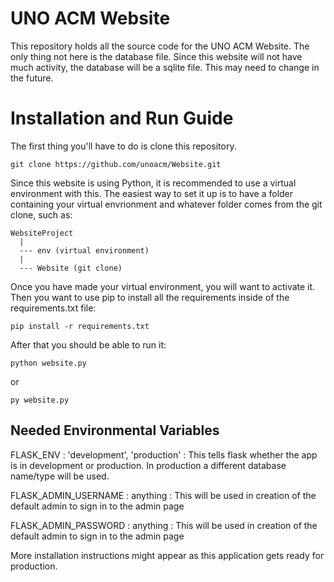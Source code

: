 # UNO ACM Website

This repository holds all the source code for the UNO ACM Website. The only thing not here is the database file. Since this website will not have much activity, the database will be a sqlite file. This may need to change in the future.

# Installation and Run Guide

The first thing you'll have to do is clone this repository.

```
git clone https://github.com/unoacm/Website.git
```

Since this website is using Python, it is recommended to use a virtual environment with this. The easiest way to set it up is to have a folder containing your virtual envrionment and whatever folder comes from the git clone, such as:

```
WebsiteProject
  |
  --- env (virtual environment)
  |
  --- Website (git clone)
```

Once you have made your virtual environment, you will want to activate it. Then you want to use pip to install all the requirements inside of the requirements.txt file:

```
pip install -r requirements.txt
```

After that you should be able to run it:

```
python website.py
```
or
```
py website.py
```

## Needed Environmental Variables

FLASK_ENV : 'development', 'production' : This tells flask whether the app is in development or production. In production a different database name/type will be used.

FLASK_ADMIN_USERNAME : anything : This will be used in creation of the default admin to sign in to the admin page

FLASK_ADMIN_PASSWORD : anything : This will be used in creation of the default admin to sign in to the admin page

More installation instructions might appear as this application gets ready for production.